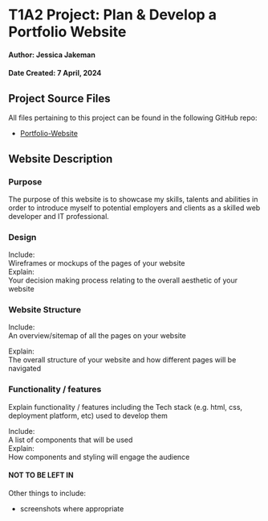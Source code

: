 # T1A2 Project:  Plan & Develop a Portfolio Website
#### Author: Jessica Jakeman
#### Date Created: 7 April, 2024

## Project Source Files

All files pertaining to this project can be found in the following GitHub repo:
- [Portfolio-Website](https://github.com/jeskaj/Portfolio-Website)

## Website Description

### Purpose

The purpose of this website is to showcase my skills, talents and abilities in order to introduce myself to potential employers and clients as a skilled web developer and IT professional.

### Design

Include:  
Wireframes or mockups of the pages of your website  
Explain:  
Your decision making process relating to the overall aesthetic of your website

### Website Structure

Include:  
An overview/sitemap of all the pages on your website  

Explain:  
The overall structure of your website and how different pages will be navigated

### Functionality / features

Explain functionality / features including the Tech stack (e.g. html, css, deployment platform, etc) used to develop them

Include:  
A list of components that will be used	
Explain:  
How components and styling will engage the audience

#### NOT TO BE LEFT IN

Other things to include:
- screenshots where appropriate
